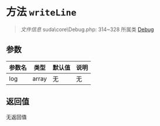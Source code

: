 # 方法 `writeLine`

> *文件信息* suda\core\Debug.php: 314~328
> 所属类 [Debug](../Debug.md)




## 参数


| 参数名 | 类型 | 默认值 | 说明 |
|--------|-----|-------|-------|
| log |  array | 无 | 无 |



## 返回值

无返回值
